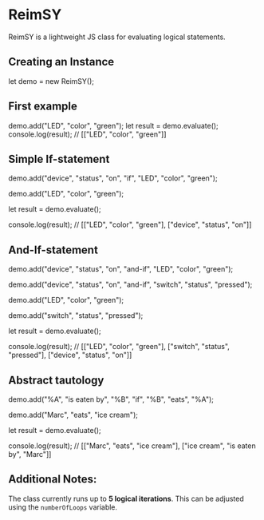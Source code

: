 # ReimSY

ReimSY is a lightweight JS class for evaluating logical statements.

## Creating an Instance

let demo = new ReimSY();

## First example

demo.add("LED", "color", "green");
let result = demo.evaluate();
console.log(result); // [["LED", "color", "green"]]

## Simple If-statement

demo.add("device", "status", "on", "if", "LED", "color", "green");

demo.add("LED", "color", "green");

let result = demo.evaluate();

console.log(result); // [["LED", "color", "green"], ["device", "status", "on"]]

## And-If-statement

demo.add("device", "status", "on", "and-if", "LED", "color", "green");

demo.add("device", "status", "on", "and-if", "switch", "status", "pressed");

demo.add("LED", "color", "green");

demo.add("switch", "status", "pressed");

let result = demo.evaluate();

console.log(result); // [["LED", "color", "green"], ["switch", "status", "pressed"], ["device", "status", "on"]]

## Abstract tautology

demo.add("%A", "is eaten by", "%B", "if", "%B", "eats", "%A");

demo.add("Marc", "eats", "ice cream");

let result = demo.evaluate();

console.log(result); // [["Marc", "eats", "ice cream"], ["ice cream", "is eaten by", "Marc"]]

## Additional Notes:

The class currently runs up to **5 logical iterations**. This can be adjusted using the `numberOfLoops` variable.
